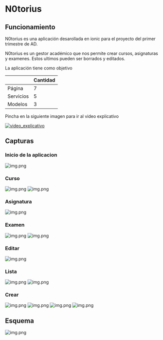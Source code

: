 # N0torius

## Funcionamiento

N0torius es una aplicación desarollada en ionic para el proyecto del primer trimestre de AD.

N0torius es un gestor académico que nos permite crear cursos, asignaturas y examenes. Estos ultimos pueden ser borrados y editados.

La aplicación tiene como objetivo 

|            | Cantidad|
|------------|---------|
|Página	     |    7    |
|Servicios   |    5    |
|Modelos     |    3    |

Pincha en la siguiente imagen para ir al video explicativo

[![video_explicativo](/capturas/video.png)](https://youtu.be/EAXtfHgtRBg)


## Capturas

### Inicio de la aplicacion 

![img.png](capturas/inicio.png)

### Curso 

![img.png](capturas/inicio-curso.png)
![img.png](capturas/inicio-curso-ventana.png)

### Asignatura

![img.png](capturas/inicio-asignatura.png)

### Examen

![img.png](capturas/inicio-examen.png)
![img.png](capturas/inicio-examen-ventana.png)

### Editar

![img.png](capturas/inicio-editar.png)

### Lista

![img.png](capturas/lista-asignatura.png)
![img.png](capturas/lista-examenes.png)

### Crear

![img.png](capturas/crear-curso.png)
![img.png](capturas/crear-asignatura.png)
![img.png](capturas/crear-examen.png)
![img.png](capturas/crear-examen-ventana.png)

## Esquema

![img.png](capturas/esquema.png)

